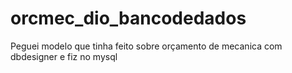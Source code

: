 # orcmec_dio_bancodedados

Peguei modelo que tinha feito sobre orçamento de mecanica com dbdesigner e fiz no mysql
